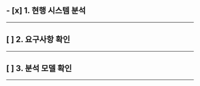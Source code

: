## - [x] **1. 현행 시스템 분석**
------------------------------------
## [ ] **2. 요구사항 확인**
------------------------------------
## [ ] **3. 분석 모델 확인**
------------------------------------
